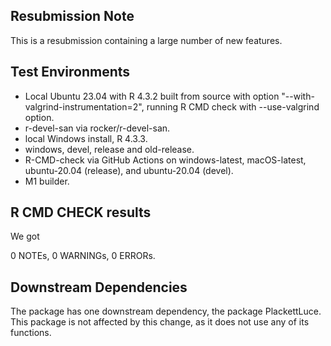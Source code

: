## Resubmission Note

This is a resubmission containing a large number of new features.


## Test Environments

* Local Ubuntu 23.04 with R 4.3.2 built from source with option "--with-valgrind-instrumentation=2", running R CMD check with --use-valgrind option.
* r-devel-san via rocker/r-devel-san.
* local Windows install, R 4.3.3.
* windows, devel, release and old-release.
* R-CMD-check via GitHub Actions on windows-latest, macOS-latest, ubuntu-20.04 (release), and ubuntu-20.04 (devel).
* M1 builder.

## R CMD CHECK results

We got 

0 NOTEs, 0 WARNINGs, 0 ERRORs.


## Downstream Dependencies
The package has one downstream dependency, the package PlackettLuce. This package is not affected by this change, as it does not use any of its functions.
